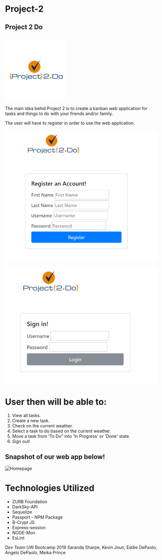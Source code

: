 # Project-2 

## Project 2 Do <h2>

![Logo](./public/images/project.png)

The main idea behid Project 2 is to create a kanban web application for tasks and things to do with your friends and/or family. 

The user will have to register in order to use the web application. 

![Register](./public/images/Register.png)

![Login](./public/images/login.png)


# User then will be able to:


1. View all tasks.
2. Create a new task.
3. Check on the current weather.
4. Select a task to do based on the current weather.
5. Move a task from 'To Do" into 'In Progress' or 'Done' state.
6. Sign out!



## Snapshot of our web app below!

![Homepage](./public/images/homepage.png)



# Technologies Utilized

* ZURB Foundation
* DarkSky-API
* Sequelize
* Passport - NPM Package
* B-Crypt JS
* Express-session
* NODE-Mon
* EsLint




*Dev Team*
UW Bootcamp 2019
Saranda Sharpe, Kevin Joun, Eddie DePaolo, Angelo DePaolo, Meika Prince
